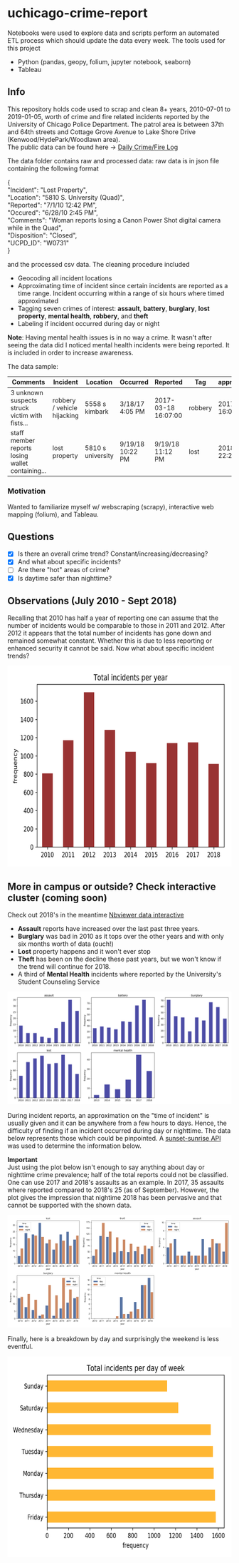 # uchicago-crime-report
Notebooks were used to explore data and scripts perform an automated ETL process which should update the data every week. The tools used for this project
- Python (pandas, geopy, folium, jupyter notebook, seaborn)
- Tableau

## Info
This repository holds code used to scrap and clean 8+ years, 2010-07-01 to 2019-01-05, worth of crime and fire related incidents reported by the University of Chicago Police Department. The patrol area is between 37th and 64th streets and Cottage Grove Avenue to Lake Shore Drive (Kenwood/HydePark/Woodlawn area).<br> The public data can be found here -> [Daily Crime/Fire Log](https://incidentreports.uchicago.edu/)

The data folder contains raw and processed data: raw data is in json file containing the following format<br>

 {<br>
 "Incident": "Lost Property",<br>
 "Location": "5810 S. University (Quad)",<br>
 "Reported": "7/1/10 12:42 PM",<br>
 "Occured": "6/28/10 2:45 PM",<br> 
 "Comments": "Woman reports losing a Canon Power Shot digital camera while in the Quad",<br> 
 "Disposition": "Closed",<br> 
 "UCPD_ID": "W0731"
 <br>}
 
and the processed csv data. The cleaning procedure included 
- Geocoding all incident locations
- Approximating time of incident since certain incidents are reported as a time range. Incident occurring within a range of six hours where timed approximated
- Tagging seven crimes of interest: **assault**, **battery**, **burglary**, **lost property**, **mental health**, **robbery**, and **theft**
- Labeling if incident occurred during day or night 

**Note**: Having mental health issues is in no way a crime. It wasn't after seeing the data did I noticed mental health incidents were being reported. It is included in order to increase awareness. 

The data sample: <br>


| Comments | Incident | Location  | Occurred | Reported | Tag | approx_occurred | latitude | longitude | day_night |
| ------------- | ------------- | ------------- | ------------- | ------------- | ------------- | ------------- | ------------- | ------------- | ------------- |
| 3 unknown suspects struck victim with fists... | robbery / vehicle hijacking | 5558 s kimbark | 3/18/17 4:05 PM | 2017-03-18 16:07:00 | robbery | 2017-03-18 16:05:00 | 41.66861859999999 | -87.7841447 | 1 |
| staff member reports losing wallet containing... | lost property | 5810 s university | 9/19/18 10:22 PM | 9/19/18 11:12 PM | lost | 2018-09-19 22:22:00| 41.66861859999999 | -87.7841447 | 0 |

### Motivation
Wanted to familiarize myself w/ webscraping (scrapy), interactive web mapping (folium), and Tableau.

## Questions
- [x] Is there an overall crime trend? Constant/increasing/decreasing?
- [x] And what about specific incidents?
- [ ] Are there "hot" areas of crime?
- [x] Is daytime safer than nighttime?

## Observations (July 2010 - Sept 2018)

Recalling that 2010 has half a year of reporting one can assume that the number of incidents would be comparable to those in 2011 and 2012. After 2012 it appears that the total number of incidents has gone down and remained somewhat constant. Whether this is due to less reporting or enhanced security it cannot be said. Now what about specific incident trends?

<img src="./plots/total_incidents_per_year.png" width="650" height="450">

## More in campus or outside? Check interactive cluster (coming soon)
Check out 2018's in the meantime [Nbviewer data interactive](https://nbviewer.jupyter.org/github/aaron-ortega/uchicago-crime-analysis/blob/master/data_interactive.ipynb)

- **Assault** reports have increased over the last past three years.
- **Burglary** was bad in 2010 as it tops over the other years and with only six months worth of data (ouch!) 
- **Lost** property happens and it won't ever stop
- **Theft** has been on the decline these past years, but we won't know if the trend will continue for 2018. 
- A third of **Mental Health** incidents where reported by the University's Student Counseling Service

![](./plots/total_occurred_per_incident.png)

During incident reports, an approximation on the "time of incident" is usually given and it can be anywhere from a few hours to days. Hence, the difficulty of finding if an incident occurred during day or nighttime. The data below represents those which could be pinpointed. A [sunset-sunrise API](https://sunrise-sunset.org/api) was used to determine the information below.

**Important**<br> Just using the plot below isn't enough to say anything about day or nighttime crime prevalence; half of the total reports could not be classified. One can use 2017 and 2018's assaults as an example. In 2017, 35 assaults where reported compared to 2018's 25 (as of September). However, the plot gives the impression that nightime 2018 has been pervasive and that cannot be supported with the shown data.

![](./plots/total_reported_day_night_incident.png)

Finally, here is a breakdown by day and surprisingly the weekend is less eventful.

<img src="./plots/total_incidents_per_dayofweek.png" width="650" height="450">

